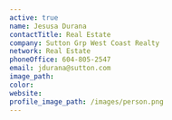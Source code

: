 ```yaml
---
active: true
name: Jesusa Durana
contactTitle: Real Estate
company: Sutton Grp West Coast Realty
network: Real Estate
phoneOffice: 604-805-2547
email: jdurana@sutton.com
image_path:
color:
website:
profile_image_path: /images/person.png
---
```



